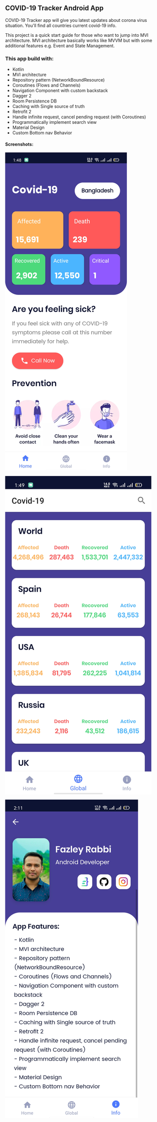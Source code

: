 ## COVID-19 Tracker Android App

COVID-19 Tracker app will give you latest updates about corona virus situation. You'll find all countries current covid-19 info. 

This project is a quick start guide for those who want to jump into MVI architecture. MVI architecture basically works like MVVM but with some additional features e.g. Event and State Management.

### This app build with: 

- Kotlin
- MVI architecture
- Repository pattern (NetworkBoundResource)
- Coroutines (Flows and Channels)
- Navigation Component with custom backstack 
- Dagger 2
- Room Persistence DB
- Caching with Single source of truth
- Retrofit 2
- Handle infinite request, cancel pending request (with Coroutines)
- Programmatically implement search view
- Material Design
- Custom Bottom nav Behavior

#### Screenshots:

![](/screenshots\1.jpg)

![](/screenshots\2.jpg)

![](/screenshots\3.jpg)
